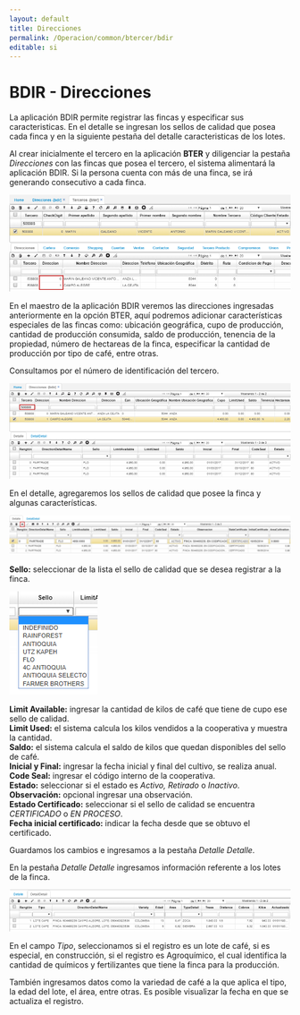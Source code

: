 ```yaml
---
layout: default
title: Direcciones
permalink: /Operacion/common/btercer/bdir
editable: si
---
```


# BDIR - Direcciones

La aplicación BDIR permite registrar las fincas y especificar sus caracteristicas. En el detalle se ingresan los sellos de calidad que posea cada finca y  en la siguiente pestaña del detalle caracteristicas de los lotes.  

Al crear inicialmente el tercero en la aplicación **BTER** y diligenciar la pestaña _Direcciones_ con las fincas que posea el tercero, el sistema alimentará la aplicación BDIR. Si la persona cuenta con más de una finca, se irá generando consecutivo a cada finca.  

![](bdir.png)

En el maestro de la aplicación BDIR veremos las direcciones ingresadas anteriormente en la opción BTER, aquí podremos adicionar características especiales de las fincas como: ubicación geográfica, cupo de producción, cantidad de producción consumida, saldo de producción, tenencia de la propiedad, número de hectareas de la finca, especificar la cantidad de producción por tipo de café, entre otras.  

Consultamos por el número de identificación del tercero.  

![](bdir1.png)

En el detalle, agregaremos los sellos de calidad que posee la finca y algunas características.  

![](bdir2.png)

**Sello:** seleccionar de la lista el sello de calidad que se desea registrar a la finca.  

![](bdir3.png)

**Limit Available:** ingresar la cantidad de kilos de café que tiene de cupo ese sello de calidad.  
**Limit Used:** el sistema calcula los kilos vendidos a la cooperativa y muestra la cantidad.  
**Saldo:** el sistema calcula el saldo de kilos que quedan disponibles del sello de café.  
**Inicial y Final:** ingresar la fecha inicial y final del cultivo, se realiza anual.  
**Code Seal:** ingresar el código interno de la cooperativa.  
**Estado:** seleccionar si el estado es _Activo, Retirado_ o _Inactivo_.  
**Observación:** opcional ingresar una observación.  
**Estado Certificado:** seleccionar si el sello de calidad se encuentra _CERTIFICADO_ o _EN PROCESO_.  
**Fecha inicial certificado:** indicar la fecha desde que se obtuvo el certificado.  

Guardamos los cambios e ingresamos a la pestaña _Detalle Detalle_.  

En la pestaña _Detalle Detalle_ ingresamos información referente a los lotes de la finca.  

![](bdir4.png)

En el campo _Tipo_, seleccionamos si el registro es un lote de café, si es especial, en construcción, si el registro es Agroquímico, el cual identifica la cantidad de químicos y fertilizantes que tiene la finca para la producción.  

También ingresamos datos como la variedad de café a la que aplica el tipo, la edad del lote, el área, entre otras. Es posible visualizar la fecha en que se actualiza el registro.  


